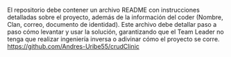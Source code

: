 El repositorio debe contener un archivo README con instrucciones detalladas sobre el
proyecto, además de la información del coder (Nombre, Clan, correo, documento de
identidad). Este archivo debe detallar paso a paso cómo levantar y usar la solución,
garantizando que el Team Leader no tenga que realizar ingeniería inversa o adivinar cómo el
proyecto se corre.
https://github.com/Andres-Uribe55/crudClinic
